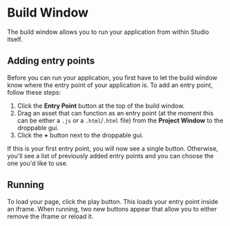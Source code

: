 # Build Window

The build window allows you to run your application from within Studio itself.

## Adding entry points

Before you can run your application, you first have to let the build window know
where the entry point of your application is. To add an entry point, follow
these steps:

1. Click the **Entry Point** button at the top of the build window.
2. Drag an asset that can function as an entry point (at the moment this can be
   either a `.js` or a `.html`/`.html` file) from the **Project Window** to the
   droppable gui.
3. Click the **+** button next to the droppable gui.

If this is your first entry point, you will now see a single button. Otherwise,
you'll see a list of previously added entry points and you can choose the one
you'd like to use.

## Running

To load your page, click the play button. This loads your entry point inside an
iframe. When running, two new buttons appear that allow you to either remove the
iframe or reload it.
